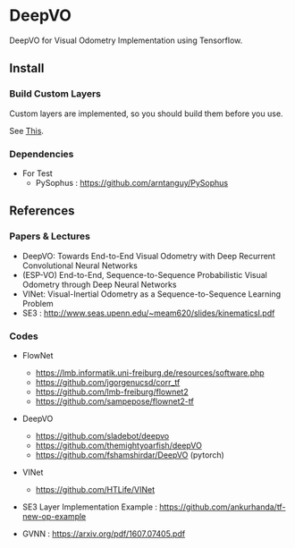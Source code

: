 # DeepVO
DeepVO for Visual Odometry Implementation using Tensorflow.

## Install

### Build Custom Layers

Custom layers are implemented, so you should build them before you use.

See [This](deepvo/networks/layers/README.md).

### Dependencies

- For Test
  - PySophus : https://github.com/arntanguy/PySophus

## References

### Papers & Lectures

- DeepVO: Towards End-to-End Visual Odometry with Deep Recurrent Convolutional Neural Networks
- (ESP-VO) End-to-End, Sequence-to-Sequence Probabilistic Visual Odometry through Deep Neural Networks
- VINet: Visual-Inertial Odometry as a Sequence-to-Sequence Learning Problem
- SE3 : http://www.seas.upenn.edu/~meam620/slides/kinematicsI.pdf

### Codes

- FlowNet
  - https://lmb.informatik.uni-freiburg.de/resources/software.php
  - https://github.com/jgorgenucsd/corr_tf
  - https://github.com/lmb-freiburg/flownet2
  - https://github.com/sampepose/flownet2-tf

- DeepVO
  - https://github.com/sladebot/deepvo
  - https://github.com/themightyoarfish/deepVO
  - https://github.com/fshamshirdar/DeepVO (pytorch)

- VINet
  - https://github.com/HTLife/VINet

- SE3 Layer Implementation Example : https://github.com/ankurhanda/tf-new-op-example
- GVNN : https://arxiv.org/pdf/1607.07405.pdf